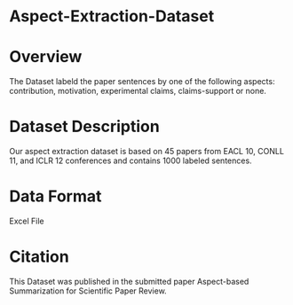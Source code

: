 # Aspect-Extraction-Dataset

# Overview
The Dataset labeld the paper sentences by one of the following aspects: contribution,
motivation, experimental claims, claims-support or none. 

# Dataset Description
Our aspect extraction dataset is based on 45 papers from EACL 10, CONLL 11, and ICLR 12 conferences and 
contains 1000 labeled sentences.
# Data Format
Excel File

# Citation
This Dataset was published in the submitted paper Aspect-based Summarization for Scientific Paper Review.

